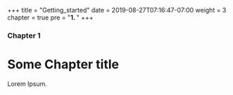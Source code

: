 +++
title = "Getting_started"
date = 2019-08-27T07:16:47-07:00
weight = 3
chapter = true
pre = "<b>1. </b>"
+++

### Chapter 1

# Some Chapter title

Lorem Ipsum.
